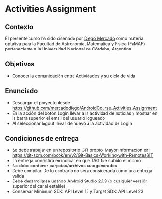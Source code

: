 # Activities Assignment 

## Contexto

El presente curso ha sido diseñado por [Diego Mercado](https://github.com/mercadodiego) como materia optativa para la Facultad de Astronomía, Matemática y Física (FaMAF) perteneciente a la Universidad Nacional de Córdoba, Argentina. 

## Objetivos

* Conocer la comunicación entre Actividades y su ciclo de vida

## Enunciado

* Descargar el proyecto desde https://github.com/mercadodiego/AndroidCourse_Activities_Assignment
* En la acción del botón Login llevar a la actividad de noticias y mostrar en la barra superior el email del usuario logueado
* Al seleccionar logout llevar de nuevo a la actividad de Login

## Condiciones de entrega

* Se debe trabajar en un repositorio GIT propio. Mayor información en: https://git-scm.com/book/en/v2/Git-Basics-Working-with-RemotesGIT
* La entrega consistirá en indicar en que TAG fue subido el mismo 
* No debe contener carpetas/archivos autogenerados
* Debe compilar. De lo contrario no será considerada como una entrega valida
* Debe desarrollarse usando Android Studio 2.1.3 (o cualquier versión superior del canal estable)
* Conservar Minimum SDK: API Level 15 y Target SDK: API Level 23 
